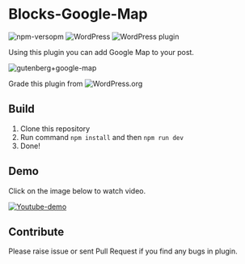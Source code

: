# Blocks-Google-Map
![npm-versopm](https://img.shields.io/npm/v/npm.svg) 
![WordPress](https://img.shields.io/wordpress/v/blocks-google-map.svg)
![WordPress plugin](https://img.shields.io/wordpress/plugin/dt/blocks-google-map.svg)


Using this plugin you can add Google Map to your post.

![gutenberg+google-map](https://user-images.githubusercontent.com/14994452/43009097-5683c198-8c5a-11e8-9198-0f36e89ec5a7.png)

Grade this plugin from ![WordPress.org](https://wordpress.org/plugins/blocks-google-map/)

## Build

1. Clone this repository
2. Run command `npm install` and then `npm run dev`
3. Done! 

## Demo

Click on the image below to watch video.

[![Youtube-demo](https://user-images.githubusercontent.com/14994452/43012234-7dce08a4-8c63-11e8-84a9-3169a5a376c2.png)](https://www.youtube.com/watch?v=0KUTj_N1ES8)

## Contribute
Please raise issue or sent Pull Request if you find any bugs in plugin.

